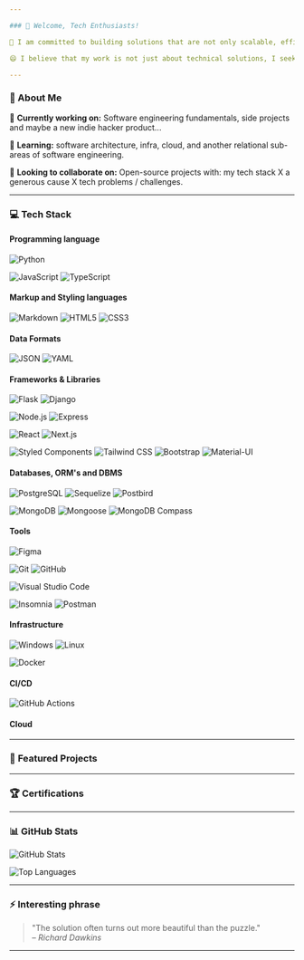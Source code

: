 ```yaml
--- 

### 👋 Welcome, Tech Enthusiasts!

🧩 I am committed to building solutions that are not only scalable, efficient and innovative, but also reliable and **practical in real-world applications.**

😄 I believe that my work is not just about technical solutions, I seek to create meaningful **improvements in people's lives.**

---
```


### 🌟 About Me

🔭 **Currently working on:** Software engineering fundamentals, side projects and maybe a new indie hacker product...

🌱 **Learning:** software architecture, infra, cloud, and another relational sub-areas of software engineering.

🤝 **Looking to collaborate on:** Open-source projects with: my tech stack X a generous cause X tech problems / challenges.

---

### 💻 Tech Stack

#### **Programming language**

![Python](https://img.shields.io/badge/-Python-3776AB?style=flat&logo=python&logoColor=white)

![JavaScript](https://img.shields.io/badge/-JavaScript-F7DF1E?style=flat&logo=javascript&logoColor=black)
![TypeScript](https://img.shields.io/badge/-TypeScript-3178C6?style=flat&logo=typescript&logoColor=white)

#### **Markup and Styling languages**

![Markdown](https://img.shields.io/badge/-Markdown-000000?style=flat&logo=markdown&logoColor=white)
![HTML5](https://img.shields.io/badge/-HTML5-E34F26?style=flat&logo=html5&logoColor=white)
![CSS3](https://img.shields.io/badge/-CSS3-1572B6?style=flat&logo=css3&logoColor=white)


#### **Data Formats**

![JSON](https://img.shields.io/badge/-JSON-000000?style=flat&logo=json&logoColor=white)
![YAML](https://img.shields.io/badge/-YAML-CB171E?style=flat&logo=yaml&logoColor=white)

#### **Frameworks & Libraries**

![Flask](https://img.shields.io/badge/-Flask-000000?style=flat&logo=flask&logoColor=white)
![Django](https://img.shields.io/badge/-Django-092E20?style=flat&logo=django&logoColor=white)

![Node.js](https://img.shields.io/badge/-Node.js-339933?style=flat&logo=nodedotjs&logoColor=white)
![Express](https://img.shields.io/badge/-Express-000000?style=flat&logo=express&logoColor=white)

![React](https://img.shields.io/badge/-React-61DAFB?style=flat&logo=react&logoColor=white)
![Next.js](https://img.shields.io/badge/-Next.js-000000?style=flat&logo=nextdotjs&logoColor=white)

![Styled Components](https://img.shields.io/badge/-Styled%20Components-DB7093?style=flat&logo=styledcomponents&logoColor=white)
![Tailwind CSS](https://img.shields.io/badge/-Tailwind%20CSS-06B6D4?style=flat&logo=tailwindcss&logoColor=white)
![Bootstrap](https://img.shields.io/badge/-Bootstrap-7952B3?style=flat&logo=bootstrap&logoColor=white)
![Material-UI](https://img.shields.io/badge/-MUI-007FFF?style=flat&logo=mui&logoColor=white)

#### **Databases, ORM's and DBMS**

<!-- ![MySQL](https://img.shields.io/badge/-MySQL-4479A1?style=flat&logo=mysql&logoColor=white) -->
![PostgreSQL](https://img.shields.io/badge/-PostgreSQL-4169E1?style=flat&logo=postgresql&logoColor=white)
![Sequelize](https://img.shields.io/badge/-Sequelize-52B0E7?style=flat&logo=sequelize&logoColor=white)
![Postbird](https://img.shields.io/badge/-Postbird-6A5ACD?style=flat&logo=postgresql&logoColor=white)

![MongoDB](https://img.shields.io/badge/-MongoDB-47A248?style=flat&logo=mongodb&logoColor=white)
![Mongoose](https://img.shields.io/badge/-Mongoose-800000?style=flat&logo=mongodb&logoColor=white)
![MongoDB Compass](https://img.shields.io/badge/-MongoDB%20Compass-47A248?style=flat&logo=mongodb&logoColor=white)

#### **Tools**

![Figma](https://img.shields.io/badge/-Figma-F24E1E?style=flat&logo=figma&logoColor=white)

![Git](https://img.shields.io/badge/-Git-F05032?style=flat&logo=git&logoColor=white)
![GitHub](https://img.shields.io/badge/-GitHub-181717?style=flat&logo=github&logoColor=white)

![Visual Studio Code](https://img.shields.io/badge/-VS%20Code-007ACC?style=flat&logo=visualstudiocode&logoColor=white)

![Insomnia](https://img.shields.io/badge/-Insomnia-5849BE?style=flat&logo=insomnia&logoColor=white)
![Postman](https://img.shields.io/badge/-Postman-FF6C37?style=flat&logo=postman&logoColor=white)

#### **Infrastructure**

![Windows](https://img.shields.io/badge/-Windows-0078D6?style=flat&logo=windows&logoColor=white)
![Linux](https://img.shields.io/badge/-Linux-FCC624?style=flat&logo=linux&logoColor=black)

![Docker](https://img.shields.io/badge/-Docker-2496ED?style=flat&logo=docker&logoColor=white)

<!-- ![Kubernetes](https://img.shields.io/badge/-Kubernetes-326CE5?style=flat&logo=kubernetes&logoColor=white)   -->

#### **CI/CD**

![GitHub Actions](https://img.shields.io/badge/-GitHub%20Actions-2088FF?style=flat&logo=githubactions&logoColor=white)
<!-- ![Jenkins](https://img.shields.io/badge/-Jenkins-D24939?style=flat&logo=jenkins&logoColor=white) -->

#### **Cloud**

<!-- ![AWS](https://img.shields.io/badge/-AWS-232F3E?style=flat&logo=amazonaws&logoColor=white) -->

---

### 🚀 **Featured Projects**

<!-- - **[Project 1](https://github.com/)** - Brief description ... -->
<!-- - **[Project 2](https://github.com/)** - Brief description ... -->

<!-- - Check out more in my [GitHub Repositories](https://github.com/yourusername)! -->

---

### 🏆 **Certifications**

<!-- - AWS Certified Solutions Architect -->

--- 

### 📊 **GitHub Stats**

![GitHub Stats](https://github-readme-stats.vercel.app/api?username=gabrielcoutinhose&show_icons=true&theme=github_dark&count_private=true&show_icons=true&include_all_commits)

![Top Languages](https://github-readme-stats.vercel.app/api/top-langs/?username=gabrielcoutinhose&layout=pie&theme=github_dark)

--- 

### ⚡ **Interesting phrase**

> "The solution often turns out more beautiful than the puzzle."  
> – _Richard Dawkins_

--- 
